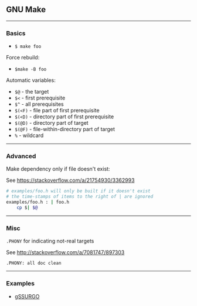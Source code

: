 ## GNU Make

---

### Basics

- `$ make foo`

Force rebuild:

- `$make -B foo`

Automatic variables:

- `$@` - the target
- `$<` - first prerequisite
- `$^` - all prerequisites
- `$(<F)` - file part of first prerequisite
- `$(<D)` - directory part of first prerequisite
- `$(@D)` - directory part of target
- `$(@F)` - file-within-directory part of target
- `%` - wildcard

---

### Advanced

Make dependency only if file doesn't exist:

See <https://stackoverflow.com/a/21754930/3362993>

```bash
# examples/foo.h will only be built if it doesn't exist
# the time-stamps of items to the right of | are ignored
examples/foo.h : | foo.h
    cp $| $@
```

---

### Misc

`.PHONY` for indicating not-real targets

See <http://stackoverflow.com/a/7081747/897303>

```
.PHONY: all doc clean
```

---

### Examples

- [gSSURGO](https://github.com/jsta/gSSURGO/Makefile)
